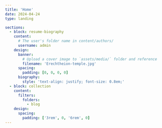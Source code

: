 ```yaml
---
title: 'Home'
date: 2024-04-24
type: landing

sections:
  - block: resume-biography
    content:
      # The user's folder name in content/authors/
      username: admin
    design:
      banner:
        # Upload a cover image to `assets/media/` folder and reference its filename 
        filename: 'Erechtheion-temple.jpg'
      spacing:
        padding: [0, 0, 0, 0]
      biography:
        style: 'text-align: justify; font-size: 0.8em;'
  - block: collection
    content:
      filters:
        folders:
          - blog
    design:
      spacing:
        padding: ['3rem', 0, '6rem', 0]
---
```

